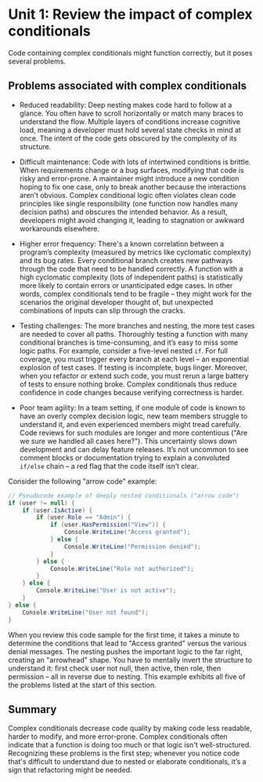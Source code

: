 # Unit 1: Review the impact of complex conditionals

Code containing complex conditionals might function correctly, but it poses several problems.

## Problems associated with complex conditionals

- Reduced readability: Deep nesting makes code hard to follow at a glance. You often have to scroll horizontally or match many braces to understand the flow. Multiple layers of conditions increase cognitive load, meaning a developer must hold several state checks in mind at once. The intent of the code gets obscured by the complexity of its structure.

- Difficult maintenance: Code with lots of intertwined conditions is brittle. When requirements change or a bug surfaces, modifying that code is risky and error-prone. A maintainer might introduce a new condition hoping to fix one case, only to break another because the interactions aren’t obvious. Complex conditional logic often violates clean code principles like single responsibility (one function now handles many decision paths) and obscures the intended behavior. As a result, developers might avoid changing it, leading to stagnation or awkward workarounds elsewhere.

- Higher error frequency: There's a known correlation between a program’s complexity (measured by metrics like cyclomatic complexity) and its bug rates. Every conditional branch creates new pathways through the code that need to be handled correctly. A function with a high cyclomatic complexity (lots of independent paths) is statistically more likely to contain errors or unanticipated edge cases. In other words, complex conditionals tend to be fragile – they might work for the scenarios the original developer thought of, but unexpected combinations of inputs can slip through the cracks.

- Testing challenges: The more branches and nesting, the more test cases are needed to cover all paths. Thoroughly testing a function with many conditional branches is time-consuming, and it’s easy to miss some logic paths. For example, consider a five-level nested `if`. For full coverage, you must trigger every branch at each level – an exponential explosion of test cases. If testing is incomplete, bugs linger. Moreover, when you refactor or extend such code, you must rerun a large battery of tests to ensure nothing broke. Complex conditionals thus reduce confidence in code changes because verifying correctness is harder.

- Poor team agility: In a team setting, if one module of code is known to have an overly complex decision logic, new team members struggle to understand it, and even experienced members might tread carefully. Code reviews for such modules are longer and more contentious ("Are we sure we handled all cases here?"). This uncertainty slows down development and can delay feature releases. It’s not uncommon to see comment blocks or documentation trying to explain a convoluted `if/else` chain – a red flag that the code itself isn’t clear.

Consider the following "arrow code" example:

```csharp
// Pseudocode example of deeply nested conditionals ("arrow code")
if (user != null) {
    if (user.IsActive) {
        if (user.Role == "Admin") {
            if (user.HasPermission("View")) {
                Console.WriteLine("Access granted");
            } else {
                Console.WriteLine("Permission denied");
            }
        } else {
            Console.WriteLine("Role not authorized");
        }
    } else {
        Console.WriteLine("User is not active");
    }
} else {
    Console.WriteLine("User not found");
}
```

When you review this code sample for the first time, it takes a minute to determine the conditions that lead to "Access granted" versus the various denial messages. The nesting pushes the important logic to the far right, creating an "arrowhead" shape. You have to mentally invert the structure to understand it: first check user not null, then active, then role, then permission – all in reverse due to nesting. This example exhibits all five of the problems listed at the start of this section.

## Summary

Complex conditionals decrease code quality by making code less readable, harder to modify, and more error-prone. Complex conditionals often indicate that a function is doing too much or that logic isn't well-structured. Recognizing these problems is the first step; whenever you notice code that's difficult to understand due to nested or elaborate conditionals, it’s a sign that refactoring might be needed.

